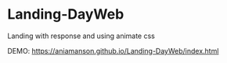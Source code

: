 # Landing-DayWeb
Landing with response and using animate css

DEMO: https://aniamanson.github.io/Landing-DayWeb/index.html
